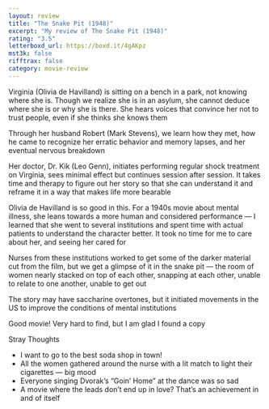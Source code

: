 ```yaml
---
layout: review
title: "The Snake Pit (1948)"
excerpt: "My review of The Snake Pit (1948)"
rating: "3.5"
letterboxd_url: https://boxd.it/4gAKpz
mst3k: false
rifftrax: false
category: movie-review
---
```


Virginia (Olivia de Havilland) is sitting on a bench in a park, not knowing where she is. Though we realize she is in an asylum, she cannot deduce where she is or why she is there. She hears voices that convince her not to trust people, even if she thinks she knows them

Through her husband Robert (Mark Stevens), we learn how they met, how he came to recognize her erratic behavior and memory lapses, and her eventual nervous breakdown

Her doctor, Dr. Kik (Leo Genn), initiates performing regular shock treatment on Virginia, sees minimal effect but continues session after session. It takes time and therapy to figure out her story so that she can understand it and reframe it in a way that makes life more bearable

Olivia de Havilland is so good in this. For a 1940s movie about mental illness, she leans towards a more human and considered performance — I learned that she went to several institutions and spent time with actual patients to understand the character better. It took no time for me to care about her, and seeing her cared for

Nurses from these institutions worked to get some of the darker material cut from the film, but we get a glimpse of it in the snake pit — the room of women nearly stacked on top of each other, snapping at each other, unable to relate to one another, unable to get out

The story may have saccharine overtones, but it initiated movements in the US to improve the conditions of mental institutions

Good movie! Very hard to find, but I am glad I found a copy

Stray Thoughts

- I want to go to the best soda shop in town!
- All the women gathered around the nurse with a lit match to light their cigarettes — big mood
- Everyone singing Dvorak’s “Goin’ Home” at the dance was so sad
- A movie where the leads don’t end up in love? That’s an achievement in and of itself
